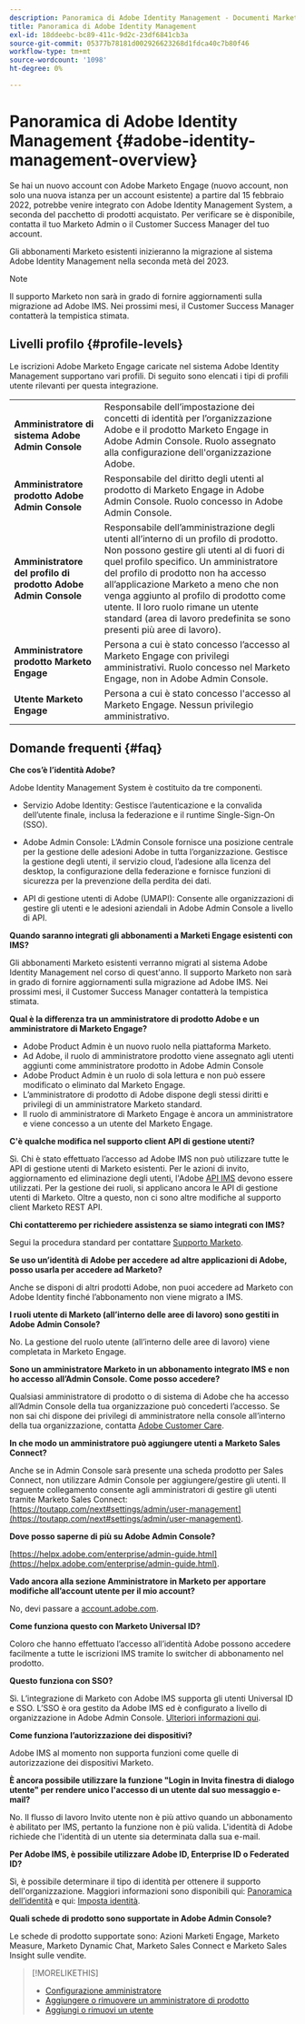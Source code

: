 ```yaml
---
description: Panoramica di Adobe Identity Management - Documenti Marketo - Documentazione del prodotto
title: Panoramica di Adobe Identity Management
exl-id: 18ddeebc-bc89-411c-9d2c-23df6841cb3a
source-git-commit: 05377b78181d002926623268d1fdca40c7b80f46
workflow-type: tm+mt
source-wordcount: '1098'
ht-degree: 0%

---
```


# Panoramica di Adobe Identity Management {#adobe-identity-management-overview}

Se hai un nuovo account con Adobe Marketo Engage (nuovo account, non solo una nuova istanza per un account esistente) a partire dal 15 febbraio 2022, potrebbe venire integrato con Adobe Identity Management System, a seconda del pacchetto di prodotti acquistato. Per verificare se è disponibile, contatta il tuo Marketo Admin o il Customer Success Manager del tuo account.

Gli abbonamenti Marketo esistenti inizieranno la migrazione al sistema Adobe Identity Management nella seconda metà del 2023.

>[!NOTE]
>
>Il supporto Marketo non sarà in grado di fornire aggiornamenti sulla migrazione ad Adobe IMS. Nei prossimi mesi, il Customer Success Manager contatterà la tempistica stimata.

## Livelli profilo {#profile-levels}

Le iscrizioni Adobe Marketo Engage caricate nel sistema Adobe Identity Management supportano vari profili. Di seguito sono elencati i tipi di profili utente rilevanti per questa integrazione.

<table>
 <tr>
  <td><strong>Amministratore di sistema Adobe Admin Console</strong></td>
  <td>Responsabile dell’impostazione dei concetti di identità per l’organizzazione Adobe e il prodotto Marketo Engage in Adobe Admin Console. Ruolo assegnato alla configurazione dell'organizzazione Adobe.</td>
 </tr>
 <tr>
  <td><strong>Amministratore prodotto Adobe Admin Console</strong></td>
  <td>Responsabile del diritto degli utenti al prodotto di Marketo Engage in Adobe Admin Console. Ruolo concesso in Adobe Admin Console.</td>
 </tr>
 <tr>
  <td><strong>Amministratore del profilo di prodotto Adobe Admin Console</strong></td>
  <td>Responsabile dell’amministrazione degli utenti all’interno di un profilo di prodotto. Non possono gestire gli utenti al di fuori di quel profilo specifico. Un amministratore del profilo di prodotto non ha accesso all’applicazione Marketo a meno che non venga aggiunto al profilo di prodotto come utente. Il loro ruolo rimane un utente standard (area di lavoro predefinita se sono presenti più aree di lavoro).
</td>
 </tr>
 <tr>
  <td><strong>Amministratore prodotto Marketo Engage</strong></td>
  <td>Persona a cui è stato concesso l’accesso al Marketo Engage con privilegi amministrativi. Ruolo concesso nel Marketo Engage, non in Adobe Admin Console.</td>
 </tr>
 <tr>
  <td><strong>Utente Marketo Engage</strong></td>
  <td>Persona a cui è stato concesso l'accesso al Marketo Engage. Nessun privilegio amministrativo.</td>
 </tr>
</table>

## Domande frequenti {#faq}

**Che cos’è l’identità Adobe?**

Adobe Identity Management System è costituito da tre componenti.

* Servizio Adobe Identity: Gestisce l’autenticazione e la convalida dell’utente finale, inclusa la federazione e il runtime Single-Sign-On (SSO).

* Adobe Admin Console: L’Admin Console fornisce una posizione centrale per la gestione delle adesioni Adobe in tutta l’organizzazione. Gestisce la gestione degli utenti, il servizio cloud, l’adesione alla licenza del desktop, la configurazione della federazione e fornisce funzioni di sicurezza per la prevenzione della perdita dei dati.

* API di gestione utenti di Adobe (UMAPI): Consente alle organizzazioni di gestire gli utenti e le adesioni aziendali in Adobe Admin Console a livello di API.

**Quando saranno integrati gli abbonamenti a Marketi Engage esistenti con IMS?**

Gli abbonamenti Marketo esistenti verranno migrati al sistema Adobe Identity Management nel corso di quest&#39;anno. Il supporto Marketo non sarà in grado di fornire aggiornamenti sulla migrazione ad Adobe IMS. Nei prossimi mesi, il Customer Success Manager contatterà la tempistica stimata.

**Qual è la differenza tra un amministratore di prodotto Adobe e un amministratore di Marketo Engage?**

* Adobe Product Admin è un nuovo ruolo nella piattaforma Marketo.
* Ad Adobe, il ruolo di amministratore prodotto viene assegnato agli utenti aggiunti come amministratore prodotto in Adobe Admin Console
* Adobe Product Admin è un ruolo di sola lettura e non può essere modificato o eliminato dal Marketo Engage.
* L’amministratore di prodotto di Adobe dispone degli stessi diritti e privilegi di un amministratore Marketo standard.
* Il ruolo di amministratore di Marketo Engage è ancora un amministratore e viene concesso a un utente del Marketo Engage.

**C&#39;è qualche modifica nel supporto client API di gestione utenti?**

Sì. Chi è stato effettuato l’accesso ad Adobe IMS non può utilizzare tutte le API di gestione utenti di Marketo esistenti. Per le azioni di invito, aggiornamento ed eliminazione degli utenti, l&#39;Adobe [API IMS](https://www.adobe.io/apis/experienceplatform/umapi-new.html) devono essere utilizzati. Per la gestione dei ruoli, si applicano ancora le API di gestione utenti di Marketo. Oltre a questo, non ci sono altre modifiche al supporto client Marketo REST API.

**Chi contatteremo per richiedere assistenza se siamo integrati con IMS?**

Segui la procedura standard per contattare [Supporto Marketo](https://nation.marketo.com/t5/support/ct-p/Support).

**Se uso un’identità di Adobe per accedere ad altre applicazioni di Adobe, posso usarla per accedere ad Marketo?**

Anche se disponi di altri prodotti Adobe, non puoi accedere ad Marketo con Adobe Identity finché l’abbonamento non viene migrato a IMS.

**I ruoli utente di Marketo (all’interno delle aree di lavoro) sono gestiti in Adobe Admin Console?**

No. La gestione del ruolo utente (all’interno delle aree di lavoro) viene completata in Marketo Engage.

**Sono un amministratore Marketo in un abbonamento integrato IMS e non ho accesso all’Admin Console. Come posso accedere?**

Qualsiasi amministratore di prodotto o di sistema di Adobe che ha accesso all’Admin Console della tua organizzazione può concederti l’accesso. Se non sai chi dispone dei privilegi di amministratore nella console all’interno della tua organizzazione, contatta [Adobe Customer Care](https://helpx.adobe.com/contact.html).

**In che modo un amministratore può aggiungere utenti a Marketo Sales Connect?**

Anche se in Admin Console sarà presente una scheda prodotto per Sales Connect, non utilizzare Admin Console per aggiungere/gestire gli utenti. Il seguente collegamento consente agli amministratori di gestire gli utenti tramite Marketo Sales Connect: [https://toutapp.com/next#settings/admin/user-management](https://toutapp.com/next#settings/admin/user-management).

**Dove posso saperne di più su Adobe Admin Console?**

[https://helpx.adobe.com/enterprise/admin-guide.html](https://helpx.adobe.com/enterprise/admin-guide.html).

**Vado ancora alla sezione Amministratore in Marketo per apportare modifiche all’account utente per il mio account?**

No, devi passare a [account.adobe.com](https://account.adobe.com).

**Come funziona questo con Marketo Universal ID?**

Coloro che hanno effettuato l’accesso all’identità Adobe possono accedere facilmente a tutte le iscrizioni IMS tramite lo switcher di abbonamento nel prodotto.

**Questo funziona con SSO?**

Sì. L’integrazione di Marketo con Adobe IMS supporta gli utenti Universal ID e SSO. L’SSO è ora gestito da Adobe IMS ed è configurato a livello di organizzazione in Adobe Admin Console. [Ulteriori informazioni qui](https://helpx.adobe.com/enterprise/using/set-up-identity.html).

**Come funziona l’autorizzazione dei dispositivi?**

Adobe IMS al momento non supporta funzioni come quelle di autorizzazione dei dispositivi Marketo.

**È ancora possibile utilizzare la funzione &quot;Login in Invita finestra di dialogo utente&quot; per rendere unico l&#39;accesso di un utente dal suo messaggio e-mail?**

No. Il flusso di lavoro Invito utente non è più attivo quando un abbonamento è abilitato per IMS, pertanto la funzione non è più valida. L&#39;identità di Adobe richiede che l&#39;identità di un utente sia determinata dalla sua e-mail.

**Per Adobe IMS, è possibile utilizzare Adobe ID, Enterprise ID o Federated ID?**

Sì, è possibile determinare il tipo di identità per ottenere il supporto dell&#39;organizzazione. Maggiori informazioni sono disponibili qui: [Panoramica dell’identità](https://helpx.adobe.com/enterprise/using/identity.html) e qui: [Imposta identità](https://helpx.adobe.com/enterprise/using/set-up-identity.html).

**Quali schede di prodotto sono supportate in Adobe Admin Console?**

Le schede di prodotto supportate sono: Azioni Marketi Engage, Marketo Measure, Marketo Dynamic Chat, Marketo Sales Connect e Marketo Sales Insight sulle vendite.

>[!MORELIKETHIS]
>
>* [Configurazione amministratore](/help/marketo/product-docs/administration/marketo-with-adobe-identity/admin-setup.md)
>* [Aggiungere o rimuovere un amministratore di prodotto](/help/marketo/product-docs/administration/marketo-with-adobe-identity/add-or-remove-a-product-admin.md)
>* [Aggiungi o rimuovi un utente](/help/marketo/product-docs/administration/marketo-with-adobe-identity/add-or-remove-a-user.md)

